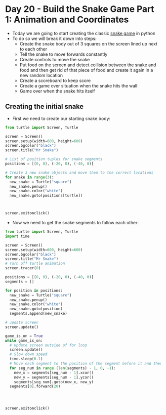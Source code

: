 # Day 20 - Build the Snake Game Part 1: Animation and Coordinates

- Today we are going to start creating the classic [snake game](https://www.playsnake.org) in python
- To do so we will break it down into steps:
   + Create the snake body out of 3 squares on the screen lined up next to each other
   + Tell the snake to move forwards constantly
   + Create controls to move the snake
   + Put food on the screen and detect collision between the snake and food and then get rid of that piece of food and create it again in a new random location
   + Create a scoreboard to keep score
   + Create a game over situation when the snake hits the wall
   + Game over when the snake hits itself
  
## Creating the initial snake
- First we need to create our starting snake body:
```python
from turtle import Screen, Turtle

screen = Screen()
screen.setup(width=600, height=600)
screen.bgcolor("black")
screen.title("Mr Snake")

# List of position tuples for snake segments
positions = [(0, 0), (-20, 0), (-40, 0)]

# Create 3 new snake objects and move them to the correct locations
for snake in range(3):
  new_snake = Turtle("square")
  new_snake.penup()
  new_snake.color("white")
  new_snake.goto(positions[turtle])



screen.exitonclick()
```
- Now we need to get the snake segments to follow each other:
```python
from turtle import Screen, Turtle
import time

screen = Screen()
screen.setup(width=600, height=600)
screen.bgcolor("black")
screen.title("Mr Snake")
# Turn off turtle animation
screen.tracer(0)

positions = [(0, 0), (-20, 0), (-40, 0)]
segments = []

for position in positions:
  new_snake = Turtle("square")
  new_snake.penup()
  new_snake.color("white")
  new_snake.goto(position)
  segments.append(new_snake)

# update screen
screen.update()

game_is_on = True
while game_is_on:
  # Update screen outside of for loop
  screen.update()
  # Slow down speed
  time.sleep(0.1)
  # Move each segment to the position of the segment before it and then move the first segment forwards outside of for loop to get the segments sto follow each other
  for seg_num in range (len(segments) - 1, 0, -1):
    new_x = segments[seg_num - 1].xcor()
    new_y = segments[seg_num - 1].ycor()
    segments[seg_num].goto(new_x, new_y)
  segments[0].forward(20)




screen.exitonclick()
```
